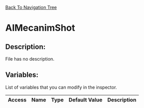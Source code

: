 [Back To Navigation Tree](https://wesleywh.github.io/GameDevRepo/docs/navigation.html)
# AIMecanimShot

## Description:
File has no description.

## Variables:
List of variables that you can modify in the inspector.

|Access|Name|Type|Default Value|Description|
|---|---|---|---|---|
